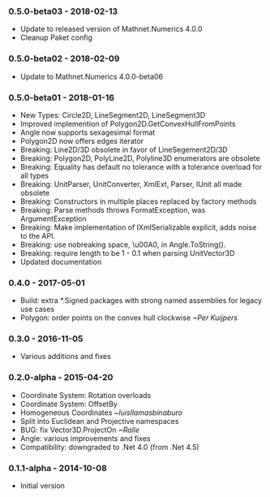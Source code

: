 ### 0.5.0-beta03 - 2018-02-13
* Update to released version of Mathnet.Numerics 4.0.0
* Cleanup Paket config

### 0.5.0-beta02 - 2018-02-09
* Update to Mathnet.Numerics 4.0.0-beta06

### 0.5.0-beta01 - 2018-01-16
* New Types: Circle2D, LineSegment2D, LineSegment3D
* Improved implemention of Polygon2D.GetConvexHullFromPoints
* Angle now supports sexagesimal format
* Polygon2D now offers edges iterator
* Breaking: Line2D/3D obsolete in favor of LineSegement2D/3D
* Breaking: Polygon2D, PolyLine2D, Polyline3D enumerators are obsolete
* Breaking: Equality has default no tolerance with a tolerance overload for all types
* Breaking: UnitParser, UnitConverter, XmlExt, Parser, IUnit all made obsolete
* Breaking: Constructors in multiple places replaced by factory methods 
* Breaking: Parse methods throws FormatException, was ArgumentException
* Breaking: Make implementation of IXmlSerializable explicit, adds noise to the API.
* Breaking: use nobreaking space, \u00A0, in Angle.ToString().
* Breaking: require length to be 1 - 0.1 when parsing UnitVector3D
* Updated documentation

### 0.4.0 - 2017-05-01
* Build: extra *.Signed packages with strong named assemblies for legacy use cases
* Polygon: order points on the convex hull clockwise *~Per Kuijpers*

### 0.3.0 - 2016-11-05
* Various additions and fixes

### 0.2.0-alpha - 2015-04-20
* Coordinate System: Rotation overloads
* Coordinate System: OffsetBy
* Homogeneous Coordinates *~luisllamasbinaburo*
* Split into Euclidean and Projective namespaces
* BUG: fix Vector3D.ProjectOn *~Ralle*
* Angle: various improvements and fixes
* Compatibility: downgraded to .Net 4.0 (from .Net 4.5)

### 0.1.1-alpha - 2014-10-08
* Initial version
